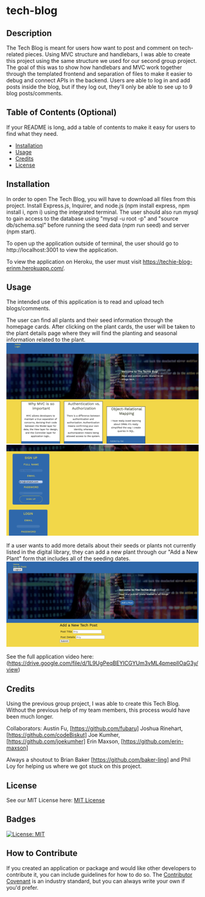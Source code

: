 # tech-blog

## Description

The Tech Blog is meant for users how want to post and comment on tech-related pieces. Using MVC structure and handlebars, I was able to create this project using the same structure we used for our second group project. The goal of this was to show how handlebars and MVC work together through the templated frontend and separation of files to make it easier to debug and connect APIs in the backend. Users are able to log in and add posts inside the blog, but if they log out, they'll only be able to see up to 9 blog posts/comments.

## Table of Contents (Optional)

If your README is long, add a table of contents to make it easy for users to find what they need.

- [Installation](#installation)
- [Usage](#usage)
- [Credits](#credits)
- [License](#license)

## Installation

In order to open The Tech Blog, you will have to download all files from this project. Install Express.js, Inquirer, and node.js (npm install express, npm install i, npm i)  using the integrated terminal. The user should also run mysql to gain access to the database using "mysql -u root -p" and "source db/schema.sql" before running the seed data (npm run seed) and server (npm start).

To open up the application outside of terminal, the user should go to http://localhost:3001 to view the application.

To view the application on Heroku, the user must visit https://techie-blog-erinm.herokuapp.com/.

## Usage

The intended use of this application is to read and upload tech blogs/comments.

The user can find all plants and their seed information through the homepage cards. After clicking on the plant cards, the user will be taken to the plant details page where they will find the planting and seasonal information related to the plant. 
![homepage](public/images/screenshots/homepage.png)
![sign in process](public/images/screenshots/sign%20in.png)

If a user wants to add more details about their seeds or plants not currently listed in the digital library, they can add a new plant through our "Add a New Plant" form that includes all of the seeding dates.
![add new post form](public/images/screenshots/add%20post.png)

See the full application video here: (https://drive.google.com/file/d/1L9UgPeqBEYICGYUm3vML4pmepIlOaG3y/view)

## Credits
Using the previous group project, I was able to create this Tech Blog. Without the previous help of my team members, this process would have been much longer.

Collaborators:
Austin Fu, [https://github.com/fubaru]
Joshua Rinehart, [https://github.com/codeBiskut]
Joe Kumher, [https://github.com/joekumher]
Erin Maxson, [https://github.com/erin-maxson]

Always a shoutout to Brian Baker [https://github.com/baker-ling] and Phil Loy for helping us where we got stuck on this project.

## License

See our MIT License here: [MIT License](LICENSE.md)

## Badges

[![License: MIT](https://img.shields.io/badge/License-MIT-yellow.svg)](https://opensource.org/licenses/MIT)

## How to Contribute

If you created an application or package and would like other developers to contribute it, you can include guidelines for how to do so. The [Contributor Covenant](https://www.contributor-covenant.org/) is an industry standard, but you can always write your own if you'd prefer.